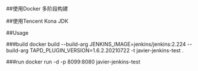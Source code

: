 ##使用Docker 多阶段构建

##使用Tencent Kona JDK



##Usage

###build
docker build --build-arg JENKINS_IMAGE=jenkins/jenkins:2.224 --build-arg TAPD_PLUGIN_VERSION=1.6.2.20210722  -t javier-jenkins-test .

###run
docker run -d -p 8099:8080 javier-jenkins-test

